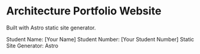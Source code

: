 # Architecture Portfolio Website

Built with Astro static site generator.

Student Name: [Your Name]
Student Number: [Your Student Number]
Static Site Generator: Astro